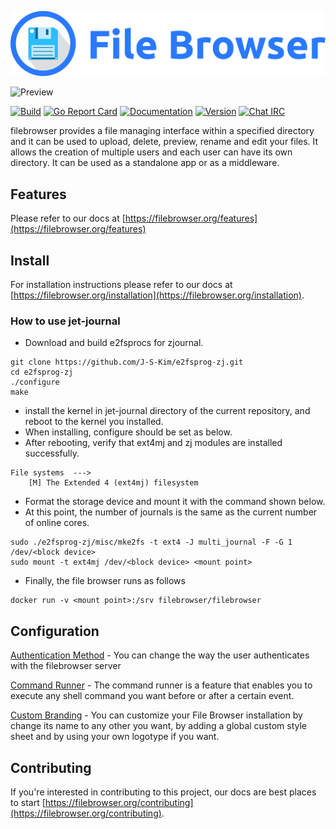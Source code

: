 <p align="center">
  <img src="https://raw.githubusercontent.com/filebrowser/logo/master/banner.png" width="550"/>
</p>

![Preview](https://user-images.githubusercontent.com/5447088/50716739-ebd26700-107a-11e9-9817-14230c53efd2.gif)

[![Build](https://github.com/filebrowser/filebrowser/actions/workflows/main.yaml/badge.svg)](https://github.com/filebrowser/filebrowser/actions/workflows/main.yaml)
[![Go Report Card](https://goreportcard.com/badge/github.com/filebrowser/filebrowser?style=flat-square)](https://goreportcard.com/report/github.com/filebrowser/filebrowser)
[![Documentation](https://img.shields.io/badge/godoc-reference-blue.svg?style=flat-square)](http://godoc.org/github.com/filebrowser/filebrowser)
[![Version](https://img.shields.io/github/release/filebrowser/filebrowser.svg?style=flat-square)](https://github.com/filebrowser/filebrowser/releases/latest)
[![Chat IRC](https://img.shields.io/badge/freenode-%23filebrowser-blue.svg?style=flat-square)](http://webchat.freenode.net/?channels=%23filebrowser)

filebrowser provides a file managing interface within a specified directory and it can be used to upload, delete, preview, rename and edit your files. It allows the creation of multiple users and each user can have its own directory. It can be used as a standalone app or as a middleware.

## Features

Please refer to our docs at [https://filebrowser.org/features](https://filebrowser.org/features)

## Install

For installation instructions please refer to our docs at [https://filebrowser.org/installation](https://filebrowser.org/installation).

### How to use jet-journal

- Download and build e2fsprocs for zjournal.

```
git clone https://github.com/J-S-Kim/e2fsprog-zj.git
cd e2fsprog-zj
./configure
make
```

- install the kernel in jet-journal directory of the current repository, and reboot to the kernel you installed.
- When installing, configure should be set as below.
- After rebooting, verify that ext4mj and zj modules are installed successfully.

```
File systems  --->
    [M] The Extended 4 (ext4mj) filesystem
```

- Format the storage device and mount it with the command shown below.
- At this point, the number of journals is the same as the current number of online cores.

```
sudo ./e2fsprog-zj/misc/mke2fs -t ext4 -J multi_journal -F -G 1 /dev/<block device>
sudo mount -t ext4mj /dev/<block device> <mount point>
```

- Finally, the file browser runs as follows

```
docker run -v <mount point>:/srv filebrowser/filebrowser
```

## Configuration

[Authentication Method](https://filebrowser.org/configuration/authentication-method) - You can change the way the user authenticates with the filebrowser server

[Command Runner](https://filebrowser.org/configuration/command-runner) - The command runner is a feature that enables you to execute any shell command you want before or after a certain event.

[Custom Branding](https://filebrowser.org/configuration/custom-branding) - You can customize your File Browser installation by change its name to any other you want, by adding a global custom style sheet and by using your own logotype if you want.

## Contributing

If you're interested in contributing to this project, our docs are best places to start [https://filebrowser.org/contributing](https://filebrowser.org/contributing).
